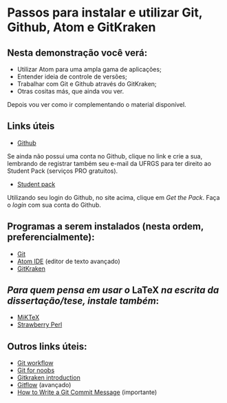 # Passos para instalar e utilizar Git, Github, Atom e GitKraken

## Nesta demonstração você verá:

- Utilizar Atom para uma ampla gama de aplicações;
- Entender ideia de controle de versões;
- Trabalhar com Git e Github através do GitKraken;
- Otras cositas más, que ainda vou ver.

Depois vou ver como ir complementando o material disponível.
## Links úteis

- [Github](https://github.com "Faça sua conta")

Se ainda não possui uma conta no Github, clique no link e crie a sua, lembrando de registrar também seu e-mail da UFRGS para ter direito ao Student Pack (serviços PRO gratuitos).

- [Student pack](https://education.github.com/pack "Student Pack")

Utilizando seu login do Github, no site acima, clique em *Get the Pack*. Faça o *login* com sua conta do Github.

## Programas a serem instalados (nesta ordem, preferencialmente):

- [Git](https://git-scm.com/ "Git")
- [Atom IDE](https://atom.io/ "Atom") (editor de texto avançado)
- [GitKraken](https://www.gitkraken.com/)

## *Para quem pensa em usar o* LaTeX *na escrita da dissertação/tese, instale também*:

- [MiKTeX](https://miktex.org/ "MiKTeX")
- [Strawberry Perl](http://strawberryperl.com/ "Strawberry Perl")

## Outros links úteis:

- [Git workflow](https://www.youtube.com/watch?time_continue=5&v=3a2x1iJFJWc "GitKraken workflow")
- [Git for noobs](https://www.youtube.com/watch?v=_ALeswWzpBo "Git explained")
- [Gitkraken introduction](https://www.youtube.com/watch?v=ZKkMwTeAij4 "intro")
- [Gitflow](https://www.youtube.com/watch?v=eTOgjQ9o4vQ "Gitkraken Gitflow") (avançado)
- [How to Write a Git Commit Message](https://chris.beams.io/posts/git-commit/ "Commit naming") (importante)
